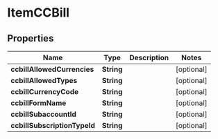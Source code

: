 
# ItemCCBill

## Properties
Name | Type | Description | Notes
------------ | ------------- | ------------- | -------------
**ccbillAllowedCurrencies** | **String** |  |  [optional]
**ccbillAllowedTypes** | **String** |  |  [optional]
**ccbillCurrencyCode** | **String** |  |  [optional]
**ccbillFormName** | **String** |  |  [optional]
**ccbillSubaccountId** | **String** |  |  [optional]
**ccbillSubscriptionTypeId** | **String** |  |  [optional]



